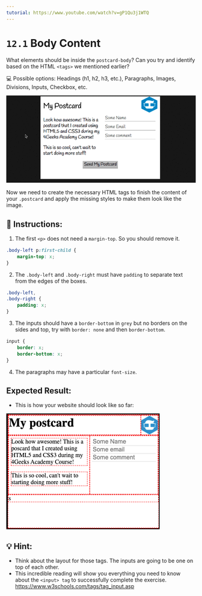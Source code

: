 ```yaml
---
tutorial: https://www.youtube.com/watch?v=gP1Qu3j1WTQ
---
```


# `12.1` Body Content

What elements should be inside the `postcard-body`? Can you try and identify based on the HTML `<tags>` we mentioned earlier?

💻 Possible options: Headings (h1, h2, h3, etc.), Paragraphs, Images, Divisions, Inputs, Checkbox, etc.

![Postcard body content](../../assets/12.1-body-content.gif)

Now we need to create the necessary HTML tags to finish the content of your `.postcard` and apply the missing styles to make them look like the image.

## 📝 Instructions:

1. The first `<p>` does not need a `margin-top`. So you should remove it.

```css
.body-left p:first-child {
	margin-top: x;
}
```

2. The `.body-left` and `.body-right` must have `padding` to separate text from the edges of the boxes.

```css
.body-left,
.body-right {
	padding: x;
}
```

3. The inputs should have a `border-bottom` in `grey` but no borders on the sides and top, try with `border: none` and then `border-bottom`.

```css
input {
	border: x;
	border-bottom: x;
}
```

4. The paragraphs may have a particular `font-size`.

## Expected Result:

+ This is how your website should look like so far:

![Postcard body content](../../assets/12.1.png)

## 💡 Hint:

+ Think about the layout for those tags. The inputs are going to be one on top of each other.
+ This incredible reading will show you everything you need to know about the `<input> tag` to successfully complete the exercise. https://www.w3schools.com/tags/tag_input.asp
